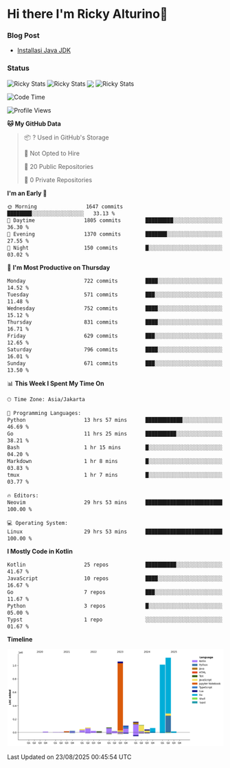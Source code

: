 # Hi there I'm Ricky Alturino👋

### Blog Post

<!-- BLOG-POST-LIST:START -->

- [Installasi Java JDK](https://onirutla.medium.com/installasi-java-jdk-ec701beeb5cb?source=rss-d9d81c918cc9------2)
<!-- BLOG-POST-LIST:END -->

### Status

<img align="center" alt="Ricky Stats" src="https://github-readme-stats.vercel.app/api?username=Alturino&theme=dark&show_icons=true&hide_border=false" />
<img align="center" alt="Ricky Stats" src="https://github-readme-stats.vercel.app/api/top-langs/?username=Alturino&theme=dark&show_icons=true&layout=compact"/>
<img align="center" width="640px" src="https://github-readme-stats.vercel.app/api/wakatime?username=Alturino&layout=compact&hide_border=true&theme=dark">
<img align="center" alt="Ricky Stats" src="https://leetcard.jacoblin.cool/alturino?border=0&radius=20&ext=activity"/>

<!--START_SECTION:waka-->
![Code Time](http://img.shields.io/badge/Code%20Time-1%2C372%20hrs%2045%20mins-blue)

![Profile Views](http://img.shields.io/badge/Profile%20Views-1-blue)

**🐱 My GitHub Data** 

> 📦 ? Used in GitHub's Storage 
 > 
> 🚫 Not Opted to Hire
 > 
> 📜 20 Public Repositories 
 > 
> 🔑 0 Private Repositories 
 > 
**I'm an Early 🐤** 

```text
🌞 Morning                1647 commits        ████████░░░░░░░░░░░░░░░░░   33.13 % 
🌆 Daytime                1805 commits        █████████░░░░░░░░░░░░░░░░   36.30 % 
🌃 Evening                1370 commits        ███████░░░░░░░░░░░░░░░░░░   27.55 % 
🌙 Night                  150 commits         █░░░░░░░░░░░░░░░░░░░░░░░░   03.02 % 
```
📅 **I'm Most Productive on Thursday** 

```text
Monday                   722 commits         ████░░░░░░░░░░░░░░░░░░░░░   14.52 % 
Tuesday                  571 commits         ███░░░░░░░░░░░░░░░░░░░░░░   11.48 % 
Wednesday                752 commits         ████░░░░░░░░░░░░░░░░░░░░░   15.12 % 
Thursday                 831 commits         ████░░░░░░░░░░░░░░░░░░░░░   16.71 % 
Friday                   629 commits         ███░░░░░░░░░░░░░░░░░░░░░░   12.65 % 
Saturday                 796 commits         ████░░░░░░░░░░░░░░░░░░░░░   16.01 % 
Sunday                   671 commits         ███░░░░░░░░░░░░░░░░░░░░░░   13.50 % 
```


📊 **This Week I Spent My Time On** 

```text
🕑︎ Time Zone: Asia/Jakarta

💬 Programming Languages: 
Python                   13 hrs 57 mins      ████████████░░░░░░░░░░░░░   46.69 % 
Go                       11 hrs 25 mins      ██████████░░░░░░░░░░░░░░░   38.21 % 
Bash                     1 hr 15 mins        █░░░░░░░░░░░░░░░░░░░░░░░░   04.20 % 
Markdown                 1 hr 8 mins         █░░░░░░░░░░░░░░░░░░░░░░░░   03.83 % 
tmux                     1 hr 7 mins         █░░░░░░░░░░░░░░░░░░░░░░░░   03.77 % 

🔥 Editors: 
Neovim                   29 hrs 53 mins      █████████████████████████   100.00 % 

💻 Operating System: 
Linux                    29 hrs 53 mins      █████████████████████████   100.00 % 
```

**I Mostly Code in Kotlin** 

```text
Kotlin                   25 repos            ██████████░░░░░░░░░░░░░░░   41.67 % 
JavaScript               10 repos            ████░░░░░░░░░░░░░░░░░░░░░   16.67 % 
Go                       7 repos             ███░░░░░░░░░░░░░░░░░░░░░░   11.67 % 
Python                   3 repos             █░░░░░░░░░░░░░░░░░░░░░░░░   05.00 % 
Typst                    1 repo              ░░░░░░░░░░░░░░░░░░░░░░░░░   01.67 % 
```



**Timeline**

![Lines of Code chart](https://raw.githubusercontent.com/Alturino/Alturino/main/assets/bar_graph.png)


 Last Updated on 23/08/2025 00:45:54 UTC
<!--END_SECTION:waka-->
